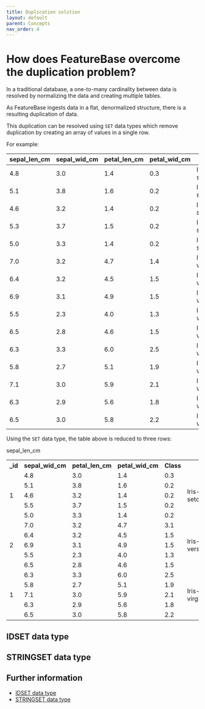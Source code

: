 ```yaml
---
title: Duplication solution
layout: default
parent: Concepts
nav_order: 4
---
```


# How does FeatureBase overcome the duplication problem?

In a traditional database, a one-to-many cardinality between data is resolved by normalizing the data and creating multiple tables.

As FeatureBase ingests data in a flat, denormalized structure, there is a resulting duplication of data.

This duplication can be resolved using `SET` data types which remove duplication by creating an array of values in a single row.

For example:

| sepal_len_cm | sepal_wid_cm | petal_len_cm | petal_wid_cm | class |
|---|---|---|---|---|
| 4.8 | 3.0 | 1.4 | 0.3 | Iris-setosa |
| 5.1 | 3.8 | 1.6 | 0.2 | Iris-setosa |
| 4.6 | 3.2 | 1.4 | 0.2 | Iris-setosa |
| 5.3 | 3.7 | 1.5 | 0.2 | Iris-setosa |
| 5.0 | 3.3 | 1.4 | 0.2 | Iris-setosa |
| 7.0 | 3.2 | 4.7 | 1.4 | Iris-versicolor |
| 6.4 | 3.2 | 4.5 | 1.5 | Iris-versicolor |
| 6.9 | 3.1 | 4.9 | 1.5 | Iris-versicolor |
| 5.5 | 2.3 | 4.0 | 1.3 | Iris-versicolor |
| 6.5 | 2.8 | 4.6 | 1.5 | Iris-versicolor |
| 6.3 | 3.3 | 6.0 | 2.5 | Iris-virginica |
| 5.8 | 2.7 | 5.1 | 1.9 | Iris-virginica |
| 7.1 | 3.0 | 5.9 | 2.1 | Iris-virginica |
| 6.3 | 2.9 | 5.6 | 1.8 | Iris-virginica |
| 6.5 | 3.0 | 5.8 | 2.2 | Iris-virginica |

Using the `SET` data type, the table above is reduced to three rows:

<table>
  <tr>
    <th>_id</th
    <th>sepal_len_cm</th>
    <th>sepal_wid_cm</th>
    <th>petal_len_cm</th>
    <th>petal_wid_cm</th>
    <th>Class</th>
  </tr>
  <tr>
    <td rowspan="5">1</td>
    <td>4.8</td>
    <td>3.0</td>
    <td>1.4</td>
    <td>0.3</td>
    <td rowspan="5">Iris-setosa</td>
  </tr>
  <tr>
    <td>5.1</td>
    <td>3.8</td>
    <td>1.6</td>
    <td>0.2</td>
  </tr>
  <tr>
    <td>4.6</td>
    <td>3.2</td>
    <td>1.4</td>
    <td>0.2</td>
  </tr>
  <tr>
    <td>5.5</td>
    <td>3.7</td>
    <td>1.5</td>
    <td>0.2</td>
  </tr>
  <tr>
    <td>5.0</td>
    <td>3.3</td>
    <td>1.4</td>
    <td>0.2</td>
  </tr>
  <tr>
    <td rowspan="5">2</td>
    <td>7.0</td>
    <td>3.2</td>
    <td>4.7</td>
    <td>3.1</td>
    <td rowspan="5">Iris-versicolor</td>
  </tr>
  <tr>
    <td>6.4</td>
    <td>3.2</td>
    <td>4.5</td>
    <td>1.5</td>
  </tr>
  <tr>
    <td>6.9</td>
    <td>3.1</td>
    <td>4.9</td>
    <td>1.5</td>
  </tr>
  <tr>
    <td>5.5</td>
    <td>2.3</td>
    <td>4.0</td>
    <td>1.3</td>
  </tr>
  <tr>
    <td>6.5</td>
    <td>2.8</td>
    <td>4.6</td>
    <td>1.5</td>
  </tr>
  <tr>
    <td rowspan="5">1</td>
    <td>6.3</td>
    <td>3.3</td>
    <td>6.0</td>
    <td>2.5</td>
    <td rowspan="5">Iris-virginica</td>
  </tr>
  <tr>
    <td>5.8</td>
    <td>2.7</td>
    <td>5.1</td>
    <td>1.9</td>
  </tr>
  <tr>
    <td>7.1</td>
    <td>3.0</td>
    <td>5.9</td>
    <td>2.1</td>
  </tr>
  <tr>
    <td>6.3</td>
    <td>2.9</td>
    <td>5.6</td>
    <td>1.8</td>
  </tr>
  <tr>
    <td>6.5</td>
    <td>3.0</td>
    <td>5.8</td>
    <td>2.2</td>
  </tr>
</table>

## IDSET data type


## STRINGSET data type




## Further information

* [IDSET data type](/docs/sql-guide/data-types/data-type-idset)
* [STRINGSET data type](/docs/sql-guide/data-types/data-type-stringset)
